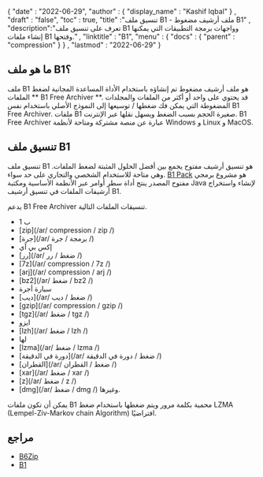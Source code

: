 {
  "date" : "2022-06-29",
  "author" : {
    "display_name" : "Kashif Iqbal"
} ,
  "draft" : "false",
  "toc" : true,
  "title" :"تنسيق ملف B1 - ملف أرشيف مضغوط B1" ,
  "description":"تعرف على تنسيق ملف B1 وواجهات برمجة التطبيقات التي يمكنها إنشاء ملفات B1 وفتحها." ,
  "linktitle" : "B1",
  "menu" : {
    "docs" : {
      "parent" : "compression"
}
} ,
  "lastmod" : "2022-06-29"
}

## ما هو ملف B1؟

ملف B1 هو ملف أرشيف مضغوط تم إنشاؤه باستخدام الأداة المساعدة المجانية لضغط الملفات ** B1 Free Archiver **. قد يحتوي على واحد أو أكثر من الملفات والمجلدات المضغوطة التي يمكن فك ضغطها / توسيعها إلى النموذج الأصلي باستخدام نفس B1 Free Archiver. ملفات B1 صغيرة الحجم بسبب الضغط ويسهل نقلها عبر الإنترنت. B1 Free Archiver عبارة عن منصة مشتركة ومتاحة لأنظمة Windows و Linux و MacOS.

## تنسيق ملف B1

تنسيق ملف B1 هو تنسيق أرشيف مفتوح يجمع بين أفضل الحلول المثبتة لضغط الملفات. وهي متاحة للاستخدام الشخصي والتجاري على حد سواء. [B1 Pack](https://github.com/b1-pack/b1-pack) هو مشروع برمجي مفتوح المصدر ينتج أداة سطر أوامر عبر الأنظمة الأساسية ومكتبة Java لإنشاء واستخراج أرشيفات الملفات في تنسيق أرشيف B1.

يدعم B1 Free Archiver تنسيقات الملفات التالية.

* ب 1
* [zip](/ar/ compression / zip /)
* [جرة](/ar/ برمجة / جرة /)
* إكس بي آي
* [رر](/ar/ ضغط / رر /)
* [7z](/ar/ compression / 7z /)
* [arj](/ar/ compression / arj /)
* [bz2](/ar/ ضغط / bz2 /)
* سيارة أجرة
* [ديب](/ar/ ضغط / ديب /)
* [gzip](/ar/ compression / gzip /)
* [tgz](/ar/ ضغط / tgz /)
* ايزو
* [lzh](/ar/ ضغط / lzh /)
* لها
* [lzma](/ar/ ضغط / lzma /)
* [دورة في الدقيقة](/ar/ ضغط / دورة في الدقيقة /)
* [القطران](/ar/ ضغط / القطران /)
* [xar](/ar/ ضغط / xar /)
* [z](/ar/ ضغط / z /)
* [dmg](/ar/ ضغط / dmg /) وغيرها.

يمكن أن تكون ملفات B1 محمية بكلمة مرور ويتم ضغطها باستخدام ضغط LZMA (Lempel-Ziv-Markov chain Algorithm) افتراضيًا.

## مراجع

* [B6Zip](http://b6zip.com)
* [B1](https://b1.org/)

